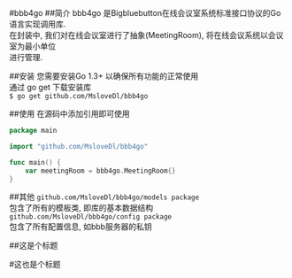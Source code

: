 #bbb4go
##简介
bbb4go 是Bigbluebutton在线会议室系统标准接口协议的Go语言实现调用库. <br>
在封装中, 我们对在线会议室进行了抽象(MeetingRoom), 将在线会议系统以会议室为最小单位<br>
进行管理.

##安装
您需要安装Go 1.3+ 以确保所有功能的正常使用<br>
通过 go get 下载安装库 <br>
`$ go get github.com/MsloveDl/bbb4go` 

##使用
在源码中添加引用即可使用<br>
```go
package main

import "github.com/MsloveDl/bbb4go"

func main() {
    var meetingRoom = bbb4go.MeetingRoom{}
}
```
##其他
`github.com/MsloveDl/bbb4go/models package` <br>
包含了所有的模板类, 即库的基本数据结构 <br>
`github.com/MsloveDl/bbb4go/config package` <br>
包含了所有配置信息, 如bbb服务器的私钥

##这是个标题

#这也是个标题
